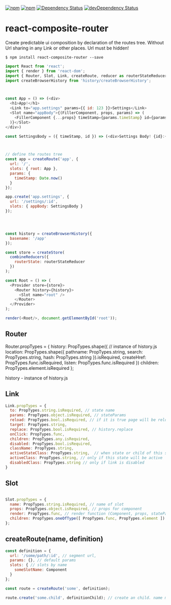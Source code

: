 [![npm](http://img.shields.io/npm/v/react-composite-router.svg?style=flat-square)](https://www.npmjs.com/package/react-composite-router)
[![npm](http://img.shields.io/npm/l/react-composite-router.svg?style=flat-square)](http://opensource.org/licenses/MIT)
[![Dependency Status](https://david-dm.org/aliaksandr-master/react-composite-router.svg?style=flat-square)](https://david-dm.org/aliaksandr-master/react-composite-router)
[![devDependency Status](https://david-dm.org/aliaksandr-master/react-composite-router/dev-status.svg?style=flat-square)](https://david-dm.org/aliaksandr-master/react-composite-router#info=devDependencies)

# react-composite-router
Create predictable ui composition by declaration of the routes tree.
Without Url sharing in any Link or other places.
Url must be hidden!

```shell
$ npm install react-composite-router --save
```

```js
import React from 'react';
import { render } from 'react-dom';
import { Router, Slot, Link, createRoute, reducer as routerStateReducer } from 'react-composite-router';
import createBrowserHistory from 'history/createBrowserHistory';



const App = () => (<div>
  <h1>App!</h1>
  <Link to="app.settings" params={{ id: 123 }}>Settings</Link>
  <Slot name="appBody">{(FillerComponent, props, params) => (
    <FillerComponent {...props} timeStamp={params.timeStamp} id={params.id} />
  )}</Slot>
</div>)

const SettingsBody = ({ timeStamp, id }) => (<div>Settings Body! {id}:{timeStamp}</div>);



// define the routes tree
const app = createRoute('app', {
  url: '/',
  slots: { root: App },
  params: {
    timeStamp: Date.now()
  }
});

app.create('app.settings', {
  url: '/settings/:id',
  slots: { appBody: SettingsBody }
});




const history = createBrowserHistory({
  basename: '/app'
});

const store = createStore(
  combineReducers({
    routerState: routerStateReducer
  })
);

const Root = () => (
  <Provider store={store}>
    <Router history={history}>
      <Slot name="root" />    
    </Router>
  </Provider>
);

render(<Root/>, document.getElementById('root'));
```


## Router
Router.propTypes = {
  history: PropTypes.shape({ // instance of history.js
    location: PropTypes.shape({
       pathname: PropTypes.string,
       search: PropTypes.string,
       hash: PropTypes.string
    }).isRequired,
    createHref: PropTypes.func.isRequired,
    listen: PropTypes.func.isRequired
  })
  children: PropTypes.element.isRequired
};

history - instance of history.js

## Link
```javascript
Link.propTypes = {
  to: PropTypes.string.isRequired, // state name
  params: PropTypes.object.isRequired, // stateParams
  reload: PropTypes.bool.isRequired, // if it is true page will be reloaded after click  
  target: PropTypes.string,
  replace: PropTypes.bool.isRequired, // history.replace
  onClick: PropTypes.func,
  children: PropTypes.any.isRequired,
  disabled: PropTypes.bool.isRequired,
  className: PropTypes.string,
  activeStateClass: PropTypes.string,  // when state or child of this state will be active
  activeClass: PropTypes.string, // only if this state will be active
  disabledClass: PropTypes.string // only if link is disabled
}
```

## Slot
```javascript

Slot.propTypes = {
  name: PropTypes.string.isRequired, // name of slot
  props: PropTypes.object.isRequired, // props for component
  render: PropTypes.func, // render function (Component, props, stateParams, stateName)
  children: PropTypes.oneOfType([ PropTypes.func, PropTypes.element ]) // fallback children (if slot will be empty in composition). function (props, stateParams, stateName)
};
```

## createRoute(name, definition)

```javascript
const definition = {
  url: '/some/path/:id', // segment url,
  params: {}, // default params
  slots: { // slots by name
    someSlotName: Component 
  }
};

const route = createRoute('some', definition);

route.create('some.child', definitionChild); // create an child. name must starts from parent name

```
